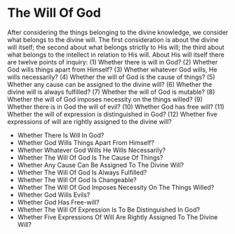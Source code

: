 # The Will Of God

After considering the things belonging to the divine knowledge, we consider what belongs to the divine will. The first consideration is about the divine will itself; the second about what belongs strictly to His will; the third about what belongs to the intellect in relation to His will. About His will itself there are twelve points of inquiry:
(1) Whether there is will in God?
(2) Whether God wills things apart from Himself?
(3) Whether whatever God wills, He wills necessarily?
(4) Whether the will of God is the cause of things?
(5) Whether any cause can be assigned to the divine will?
(6) Whether the divine will is always fulfilled?
(7) Whether the will of God is mutable?
(8) Whether the will of God imposes necessity on the things willed?
(9) Whether there is in God the will of evil?
(10) Whether God has free will?
(11) Whether the will of expression is distinguished in God?
(12) Whether five expressions of will are rightly assigned to the divine will?

* Whether There Is Will In God?
* Whether God Wills Things Apart From Himself?
* Whether Whatever God Wills He Wills Necessarily?
* Whether The Will Of God Is The Cause Of Things?
* Whether Any Cause Can Be Assigned To The Divine Will?
* Whether The Will Of God Is Always Fulfilled?
* Whether The Will Of God Is Changeable?
* Whether The Will Of God Imposes Necessity On The Things Willed?
* Whether God Wills Evils?
* Whether God Has Free-will?
* Whether The Will Of Expression Is To Be Distinguished In God?
* Whether Five Expressions Of Will Are Rightly Assigned To The Divine Will?